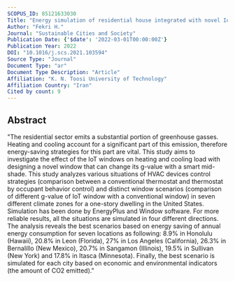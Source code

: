 ```yaml
---
SCOPUS_ID: 85121633030
Title: "Energy simulation of residential house integrated with novel IoT windows and occupant behavior"
Author: "Fekri H."
Journal: "Sustainable Cities and Society"
Publication Date: {'$date': '2022-03-01T00:00:00Z'}
Publication Year: 2022
DOI: "10.1016/j.scs.2021.103594"
Source Type: "Journal"
Document Type: "ar"
Document Type Description: "Article"
Affiliation: "K. N. Toosi University of Technology"
Affiliation Country: "Iran"
Cited by count: 9
---
```


## Abstract
"The residential sector emits a substantial portion of greenhouse gasses. Heating and cooling account for a significant part of this emission, therefore energy-saving strategies for this part are vital. This study aims to investigate the effect of the IoT windows on heating and cooling load with designing a novel window that can change its g-value with a smart mid-shade. This study analyzes various situations of HVAC devices control strategies (comparison between a conventional thermostat and thermostat by occupant behavior control) and distinct window scenarios (comparison of different g-value of IoT window with a conventional window) in seven different climate zones for a one-story dwelling in the United States. Simulation has been done by EnergyPlus and Window software. For more reliable results, all the situations are simulated in four different directions. The analysis reveals the best scenarios based on energy saving of annual energy consumption for seven locations as following: 8.9% in Honolulu (Hawaii), 20.8% in Leon (Florida), 27% in Los Angeles (California), 26.3% in Bernalillo (New Mexico), 20.7% in Sangamon (Illinois), 19.5% in Sullivan (New York) and 17.8% in Itasca (Minnesota). Finally, the best scenario is simulated for each city based on economic and environmental indicators (the amount of CO2 emitted)."
